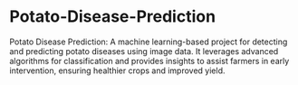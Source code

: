 # Potato-Disease-Prediction
 Potato Disease Prediction: A machine learning-based project for detecting and predicting potato diseases using image data. It leverages advanced algorithms for classification and provides insights to assist farmers in early intervention, ensuring healthier crops and improved yield.
